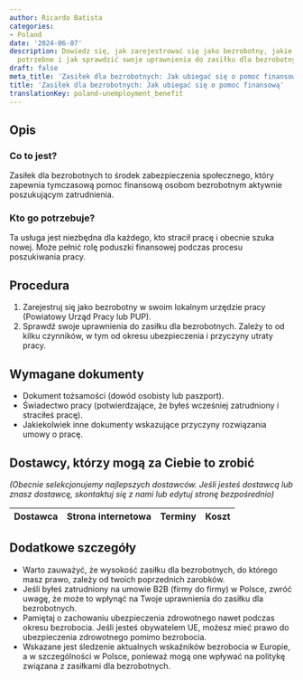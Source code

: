 ```yaml
---
author: Ricardo Batista
categories:
- Poland
date: '2024-06-07'
description: Dowiedz się, jak zarejestrować się jako bezrobotny, jakie dokumenty są
  potrzebne i jak sprawdzić swoje uprawnienia do zasiłku dla bezrobotnych w Polsce.
draft: false
meta_title: 'Zasiłek dla bezrobotnych: Jak ubiegać się o pomoc finansową'
title: 'Zasiłek dla bezrobotnych: Jak ubiegać się o pomoc finansową'
translationKey: poland-unemployment_benefit
---
```



## Opis
### Co to jest?
Zasiłek dla bezrobotnych to środek zabezpieczenia społecznego, który zapewnia tymczasową pomoc finansową osobom bezrobotnym aktywnie poszukującym zatrudnienia.

### Kto go potrzebuje?
Ta usługa jest niezbędna dla każdego, kto stracił pracę i obecnie szuka nowej. Może pełnić rolę poduszki finansowej podczas procesu poszukiwania pracy.

## Procedura

1. Zarejestruj się jako bezrobotny w swoim lokalnym urzędzie pracy (Powiatowy Urząd Pracy lub PUP).
2. Sprawdź swoje uprawnienia do zasiłku dla bezrobotnych. Zależy to od kilku czynników, w tym od okresu ubezpieczenia i przyczyny utraty pracy.

## Wymagane dokumenty

- Dokument tożsamości (dowód osobisty lub paszport).
- Świadectwo pracy (potwierdzające, że byłeś wcześniej zatrudniony i straciłeś pracę).
- Jakiekolwiek inne dokumenty wskazujące przyczyny rozwiązania umowy o pracę.

## Dostawcy, którzy mogą za Ciebie to zrobić

_(Obecnie selekcjonujemy najlepszych dostawców. Jeśli jesteś dostawcą lub znasz dostawcę, skontaktuj się z nami lub edytuj stronę bezpośrednio)_

| Dostawca        |     Strona internetowa  |     Terminy     |       Koszt      |
| --------------- | --------------- |  :-------------: | :-------------: |

## Dodatkowe szczegóły
- Warto zauważyć, że wysokość zasiłku dla bezrobotnych, do którego masz prawo, zależy od twoich poprzednich zarobków.
- Jeśli byłeś zatrudniony na umowie B2B (firmy do firmy) w Polsce, zwróć uwagę, że może to wpłynąć na Twoje uprawnienia do zasiłku dla bezrobotnych.
- Pamiętaj o zachowaniu ubezpieczenia zdrowotnego nawet podczas okresu bezrobocia. Jeśli jesteś obywatelem UE, możesz mieć prawo do ubezpieczenia zdrowotnego pomimo bezrobocia.
- Wskazane jest śledzenie aktualnych wskaźników bezrobocia w Europie, a w szczególności w Polsce, ponieważ mogą one wpływać na politykę związana z zasiłkami dla bezrobotnych.